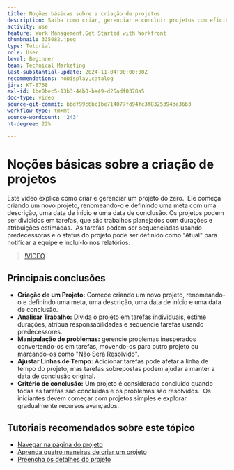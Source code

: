 ```yaml
---
title: Noções básicas sobre a criação de projetos
description: Saiba como criar, gerenciar e concluir projetos com eficiência, lidar com problemas inesperados e explorar dicas para iniciantes para dominar os recursos essenciais de gerenciamento de projetos.
activity: use
feature: Work Management,Get Started with Workfront
thumbnail: 335082.jpeg
type: Tutorial
role: User
level: Beginner
team: Technical Marketing
last-substantial-update: 2024-11-04T00:00:00Z
recommendations: noDisplay,catalog
jira: KT-8768
exl-id: 1be0bec5-13b3-44b0-ba49-d25adf0378a5
doc-type: video
source-git-commit: bbdf99c6bc1be714077fd94fc3f8325394de36b3
workflow-type: tm+mt
source-wordcount: '243'
ht-degree: 22%

---
```


# Noções básicas sobre a criação de projetos

Este vídeo explica como criar e gerenciar um projeto do zero. &#x200B; Ele começa criando um novo projeto, renomeando-o e definindo uma meta com uma descrição, uma data de início e uma data de conclusão. Os projetos podem ser divididos em tarefas, que são trabalhos planejados com durações e atribuições estimadas. &#x200B; As tarefas podem ser sequenciadas usando predecessoras e o status do projeto pode ser definido como &quot;Atual&quot; para notificar a equipe e incluí-lo nos relatórios. &#x200B;


>[!VIDEO](https://video.tv.adobe.com/v/3435900/?quality=12&learn=on&enablevpops=1&captions=por_br)

## Principais conclusões

* **Criação de um Projeto:** Comece criando um novo projeto, renomeando-o e definindo uma meta, uma descrição, uma data de início e uma data de conclusão.
* **Analisar Trabalho:** Divida o projeto em tarefas individuais, estime durações, atribua responsabilidades e sequencie tarefas usando predecessores. &#x200B;
* **Manipulação de problemas:** gerencie problemas inesperados convertendo-os em tarefas, movendo-os para outro projeto ou marcando-os como &quot;Não Será Resolvido&quot;. &#x200B;
* **Ajustar Linhas de Tempo:** Adicionar tarefas pode afetar a linha de tempo do projeto, mas tarefas sobrepostas podem ajudar a manter a data de conclusão original. &#x200B;
* **Critério de conclusão:** Um projeto é considerado concluído quando todas as tarefas são concluídas e os problemas são resolvidos. &#x200B; Os iniciantes devem começar com projetos simples e explorar gradualmente recursos avançados. &#x200B;


## Tutoriais recomendados sobre este tópico

* [Navegar na página do projeto](/help/manage-work/projects/navigate-the-project-page.md)
* [Aprenda quatro maneiras de criar um projeto](/help/manage-work/projects/understand-other-ways-to-create-projects.md)
* [Preencha os detalhes do projeto](/help/manage-work/projects/fill-in-the-project-details.md)


